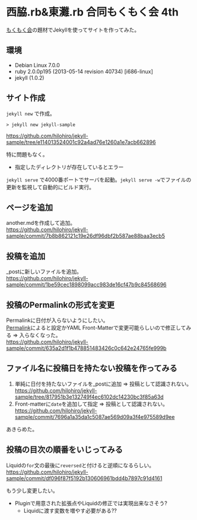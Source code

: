 # 西脇.rb&東灘.rb 合同もくもく会 4th
[もくもく会](http://nishiwaki-higashinadarb.doorkeeper.jp/events/4042)の題材でJekyllを使ってサイトを作ってみた。

## 環境
- Debian Linux 7.0.0
- ruby 2.0.0p195 (2013-05-14 revision 40734) [i686-linux]
- jekyll (1.0.2)

## サイト作成
`jekyll new` で作成。

```
> jekyll new jekyll-sample
```
https://github.com/hilohiro/jekyll-sample/tree/e114013524001c92a4ad76e1260a1e7acb662896

特に問題もなく。
- 指定したディレクトリが存在しているとエラー

`jekyll serve` で4000番ポートでサーバを起動。`jekyll serve -w`でファイルの更新を監視して自動的にビルド実行。

## ページを追加
another.mdを作成して追加。  
https://github.com/hilohiro/jekyll-sample/commit/7b8b862121c19e26df96dbf2b587ae88baa3ecb5

## 投稿を追加
_postに新しいファイルを追加。  
https://github.com/hilohiro/jekyll-sample/commit/1be59cec1898099acc983de16cf47b9c84568696

## 投稿のPermalinkの形式を変更
Permalinkに日付が入らないようにしたい。  
[Permalink](http://jekyllrb.com/docs/permalinks/)によると設定かYAML Front-Matterで変更可能らしいので修正してみる ⇒ 入らなくなった。  
https://github.com/hilohiro/jekyll-sample/commit/635a2d1f1b478851483426c0c642e24765fe999b

## ファイル名に投稿日を持たない投稿を作ってみる
1. 単純に日付を持たないファイルを_postに追加 ⇒ 投稿として認識されない。  
    https://github.com/hilohiro/jekyll-sample/tree/817951b3e132749f4ec6102dc14230bc3f85a63d
1. Front-matterに`date`を追加して指定 ⇒ 投稿として認識されない。  
    https://github.com/hilohiro/jekyll-sample/commit/7696a1a35da1c5087ae569d09a3f4e975589d9ee

あきらめた。

## 投稿の目次の順番をいじってみる
Liquidの`for`文の最後に`reversed`と付けると逆順になるらしい。  
https://github.com/hilohiro/jekyll-sample/commit/df096f87f5192b130606961bdd4b7897c91d4161

もう少し変更したい。

- Pluginで用意された拡張点やLiquidの修正では実現出来なさそう?
    - Liquidに渡す変数を増やす必要がある??
